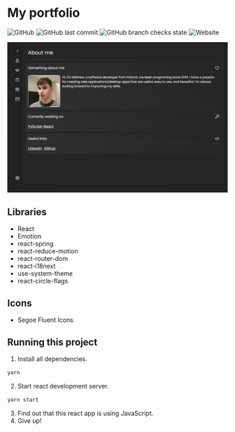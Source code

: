 # My portfolio

![GitHub](https://img.shields.io/github/license/MateuszPerczak/mateuszperczak.github.io?style=flat-square)
![GitHub last commit](https://img.shields.io/github/last-commit/MateuszPerczak/mateuszperczak.github.io?style=flat-square)
![GitHub branch checks state](https://img.shields.io/github/checks-status/MateuszPerczak/mateuszperczak.github.io/master?style=flat-square)
![Website](https://img.shields.io/website?style=flat-square&url=https%3A%2F%2Fmateuszperczak.github.io%2F)

![Website preview](./images/preview.png)

## Libraries

- React
- Emotion
- react-spring
- react-reduce-motion
- react-router-dom
- react-i18next
- use-system-theme
- react-circle-flags

## Icons

- Segoe Fluent Icons

## Running this project

1. Install all dependencies.

```sh
yarn
```

2. Start react development server.

```sh
yarn start
```

3. Find out that this react app is using JavaScript.
4. Give up!
